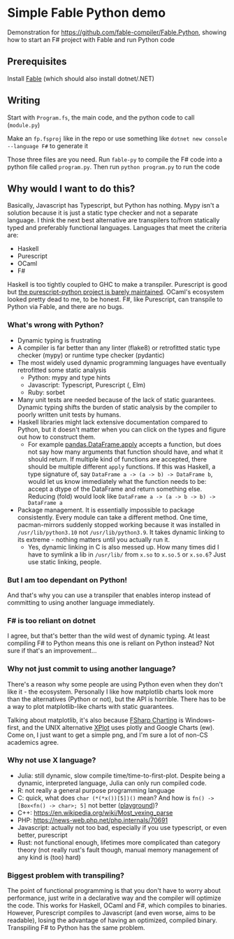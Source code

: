 # Simple Fable Python demo

Demonstration for https://github.com/fable-compiler/Fable.Python, showing how to start an F# project with Fable and run Python code

## Prerequisites

Install [Fable](https://fable.io/index.html) (which should also install dotnet/.NET)

## Writing

Start with `Program.fs`, the main code, and the python code to call (`module.py`)

Make an `fp.fsproj` like in the repo or use something like `dotnet new console --language F#` to generate it

Those three files are you need. Run `fable-py` to compile the F# code into a python file called `program.py`. Then run `python program.py` to run the code

## Why would I want to do this?

Basically, Javascript has Typescript, but Python has nothing. Mypy isn't a solution because it is just a static type checker and not a separate language. I think the next best alternative are transpilers to/from statically typed and preferably functional languages. Languages that meet the criteria are:

- Haskell
- Purescript
- OCaml
- F#

Haskell is too tightly coupled to GHC to make a transpiler. Purescript is good but [the purescript-python project is barely maintained](https://github.com/purescript-python/purescript-python/issues/37). OCaml's ecosystem looked pretty dead to me, to be honest. F#, like Purescript, can transpile to Python via Fable, and there are no bugs.

### What's wrong with Python?

- Dynamic typing is frustrating
- A compiler is far better than any linter (flake8) or retrofitted static type checker (mypy) or runtime type checker (pydantic)
- The most widely used dynamic programming languages have eventually retrofitted some static analysis
    - Python: mypy and type hints
    - Javascript: Typescript, Purescript (, Elm)
    - Ruby: sorbet
- Many unit tests are needed because of the lack of static guarantees. Dynamic typing shifts the burden of static analysis by the compiler to poorly written unit tests by humans.
- Haskell libraries might lack extensive documentation compared to Python, but it doesn't matter when you can click on the types and figure out how to construct them.
    - For example [pandas.DataFrame.apply](https://pandas.pydata.org/pandas-docs/stable/reference/api/pandas.DataFrame.apply.html) accepts a function, but does not say how many arguments that function should have, and what it should return. If multiple kind of functions are accepted, there should be multiple different `apply` functions. If this was Haskell, a type signature of, say `DataFrame a -> (a -> b) -> DataFrame b`, would let us know immediately what the function needs to be: accept a dtype of the DataFrame and return something else. Reducing (fold) would look like `DataFrame a -> (a -> b -> b) -> DataFrame a`
- Package management. It is essentially impossible to package consistently. Every module can take a different method. One time, pacman-mirrors suddenly stopped working because it was installed in `/usr/lib/python3.10` not `/usr/lib/python3.9`. It takes dynamic linking to its extreme - nothing matters until you actually run it.
    - Yes, dynamic linking in C is also messed up. How many times did I have to symlink a lib in `/usr/lib/` from `x.so` to `x.so.5` or `x.so.6`? Just use static linking, people.

### But I am too dependant on Python!

And that's why you can use a transpiler that enables interop instead of committing to using another language immediately.

### F# is too reliant on dotnet

I agree, but that's better than the wild west of dynamic typing. At least compiling F# to Python means this one is reliant on Python instead? Not sure if that's an improvement...

### Why not just commit to using another language?

There's a reason why some people are using Python even when they don't like it - the ecosystem. Personally I like how matplotlib charts look more than the alternatives (Python or not), but the API is horrible. There has to be a way to plot matplotlib-like charts with static guarantees.

Talking about matplotlib, it's also because [FSharp Charting](https://github.com/fslaborg/FSharp.Charting) is Windows-first, and the UNIX alternative [XPlot](https://fslab.org/XPlot/) uses plotly and Google Charts (ew). Come on, I just want to get a simple png, and I'm sure a lot of non-CS academics agree.

### Why not use X language?

- Julia: still dynamic, slow compile time/time-to-first-plot. Despite being a dynamic, interpreted language, Julia can only run compiled code.
- R: not really a general purpose programming language
- C: quick, what does `char (*(*x())[5])()` mean? And how is `fn() -> [Box<fn() -> char>; 5]` not better ([playground](https://play.rust-lang.org/?version=stable&mode=debug&edition=2021&gist=9f5f5203076895a6439185527210b823))?
- C++: https://en.wikipedia.org/wiki/Most_vexing_parse
- PHP: https://news-web.php.net/php.internals/70691
- Javascript: actually not too bad, especially if you use typescript, or even better, purescript
- Rust: not functional enough, lifetimes more complicated than category theory (not really rust's fault though, manual memory management of any kind is (too) hard)

### Biggest problem with transpiling?

The point of functional programming is that you don't have to worry about performance, just write in a declarative way and the compiler will optimize the code. This works for Haskell, OCaml and F#, which compiles to binaries. However, Purescript compiles to Javascript (and even worse, aims to be readable), losing the advantage of having an optimized, compiled binary. Transpiling F# to Python has the same problem.
